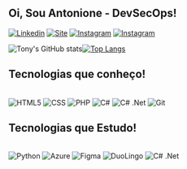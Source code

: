
## Oi, Sou Antonione - DevSecOps!


[![Linkedin](https://img.shields.io/badge/LinkedIn-0077B5?style=for-the-badge&logo=linkedin&logoColor=white)](https://www.linkedin.com/in/antonione-souza-lima-705167226/) 
[![Site](https://img.shields.io/website?label=Antonionet&style=for-the-badge&url=https://gruponettelecom.com.br/)](website:http://www.antonionet.com.br) [![Instagram](https://img.shields.io/badge/Instagram-E4405F?style=for-the-badge&logo=instagram&logoColor=white)](website:https://www.instagram.com/tonydevops/)
[![Instagram](https://img.shields.io/badge/Twitter-1DA1F2?style=for-the-badge&logo=twitter&logoColor=white)](website:https://twitter.com/TioTonyTI/)


![Tony's GitHub stats](https://github-readme-stats.vercel.app/api?username=T0nyt3x4c0&show_icons=true&theme=dracula)[![Top Langs](https://github-readme-stats.vercel.app/api/top-langs/?username=T0nyt3x4c0&layout=compact)](https://github.com/T0nyt3x4c0/github-readme-stats)

## Tecnologias que conheço!

<div style="display: inline_block"><br/>
    <img alt="HTML5" src="https://img.shields.io/badge/HTML5-E34F26?style=for-the-badge&logo=html5&logoColor=white"/>
    <img alt="CSS" src="https://img.shields.io/badge/CSS3-1572B6?style=for-the-badge&logo=css3&logoColor=white"/>
    <img alt="PHP" src="https://img.shields.io/badge/PHP-777BB4?style=for-the-badge&logo=php&logoColor=white"/>
    <img alt="C#" src="https://img.shields.io/badge/C%23-239120?style=for-the-badge&logo=c-sharp&logoColor=white"/>
    <img alt="C# .Net" src="https://img.shields.io/badge/.NET-5C2D91?style=for-the-badge&logo=.net&logoColor=white"/>
    <img alt="Git" src="https://img.shields.io/badge/GIT-E44C30?style=for-the-badge&logo=git&logoColor=white"/>
    
</div>

## Tecnologias que Estudo!

<div style="display: inline_block"><br/>
    <img alt="Python" src="https://img.shields.io/badge/Python-14354C?style=for-the-badge&logo=python&logoColor=white"/>
    <img alt="Azure" src="https://img.shields.io/badge/Microsoft_Azure-0089D6?style=for-the-badge&logo=microsoft-azure&logoColor=white"/>
    <img alt="Figma" src="https://img.shields.io/badge/Figma-F24E1E?style=for-the-badge&logo=figma&logoColor=white"/>
    <img alt="DuoLingo" src="https://img.shields.io/badge/Duolingo-58CC02?style=for-the-badge&logo=Duolingo&logoColor=white"/>
    <img alt="C# .Net" src="https://img.shields.io/badge/.NET-5C2D91?style=for-the-badge&logo=.net&logoColor=white"/>
</div>






